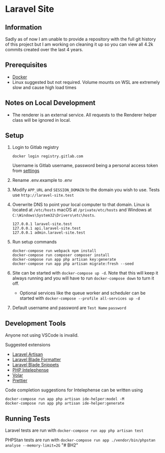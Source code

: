 # Laravel Site

## Information
Sadly as of now I am unable to provide a repository with the full git history of this project but I am working on cleaning it up so you can view all 4.2k commits created over the last 4 years.

## Prerequisites
 - [Docker](https://www.docker.com/get-started/)
 - Linux suggested but not required. Volume mounts on WSL are extremely slow and cause high load times

## Notes on Local Development
 - The renderer is an external service. All requests to the Renderer helper class will be ignored in local.

## Setup
1. Login to Gitlab registry

   ```
   docker login registry.gitlab.com
   ```
   Username is Gitlab username, password being a personal access token from [settings](https://www.docker.com/get-started/)

2. Rename .env.example to .env
3. Modify `APP_URL` and `SESSION_DOMAIN` to the domain you wish to use. Tests use `http://laravel-site.test`
4. Overwrite DNS to point your local computer to that domain. Linux is located at `/etc/hosts` macOS at `/private/etc/hosts` and Windows at `C:\Windows\System32\Drivers\etc\hosts`.

   ```
   127.0.0.1 laravel-site.test
   127.0.0.1 api.laravel-site.test
   127.0.0.1 admin.laravel-site.test
   ```

5. Run setup commands

   ```
   docker-compose run webpack npm install
   docker-compose run composer composer install
   docker-compose run app php artisan key:generate
   docker-compose run app php artisan migrate:fresh --seed
   ```

6. Site can be started with `docker-compose up -d`. Note that this will keep it always running and you will have to run `docker-compose down` to turn it off.
   - Optional services like the queue worker and scheduler can be started with `docker-compose --profile all-services up -d`
7. Default username and password are `Test Name` `password`

## Development Tools

Anyone not using VSCode is invalid.

Suggested extensions
 - [Laravel Artisan](https://marketplace.visualstudio.com/items?itemName=ryannaddy.laravel-artisan)
 - [Laravel Blade Formatter](https://marketplace.visualstudio.com/items?itemName=shufo.vscode-blade-formatter)
 - [Laravel Blade Snippets](https://marketplace.visualstudio.com/items?itemName=onecentlin.laravel-blade)
 - [PHP Intelephense](https://marketplace.visualstudio.com/items?itemName=bmewburn.vscode-intelephense-client)
 - [Volar](https://marketplace.visualstudio.com/items?itemName=johnsoncodehk.volar)
 - [Prettier](https://marketplace.visualstudio.com/items?itemName=esbenp.prettier-vscode)

Code completion suggestions for Intelephense can be written using
```
docker-compose run app php artisan ide-helper:model -M
docker-compose run app php artisan ide-helper:generate
```

## Running Tests

Laravel tests are run with `docker-compose run app php artisan test`

PHPStan tests are run with `docker-compose run app ./vendor/bin/phpstan analyse --memory-limit=2G`
"# BH2" 
